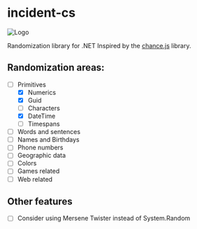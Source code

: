 # incident-cs
![Logo](http://kornelijepetak.com/incident-logo.png)

Randomization library for .NET
Inspired by the [chance.js](http://chancejs.com/) library.

## Randomization areas:
- [ ] Primitives
    - [x] Numerics
    - [x] Guid
    - [ ] Characters
    - [x] DateTime
    - [ ] Timespans
- [ ] Words and sentences
- [ ] Names and Birthdays
- [ ] Phone numbers
- [ ] Geographic data
- [ ] Colors
- [ ] Games related
- [ ] Web related

## Other features
- [ ] Consider using Mersene Twister instead of System.Random
